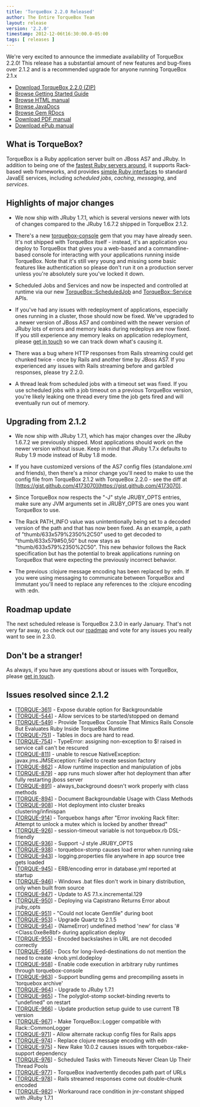 ```yaml
---
title: 'TorqueBox 2.2.0 Released'
author: The Entire TorqueBox Team
layout: release
version: '2.2.0'
timestamp: 2012-12-06t16:30:00.0-05:00
tags: [ releases ]
---
```



We're very excited to announce the immediate availability of TorqueBox
2.2.0! This release has a substantial amount of new features and
bug-fixes over 2.1.2 and is a recommended upgrade for anyone running
TorqueBox 2.1.x

* [Download TorqueBox 2.2.0 (ZIP)][download]
* [Browse Getting Started Guide][gettingstarted]
* [Browse HTML manual][htmldocs]
* [Browse JavaDocs][javadocs]
* [Browse Gem RDocs][rdocs]
* [Download PDF manual][pdfdocs]
* [Download ePub manual][epubdocs]

## What is TorqueBox?

TorqueBox is a Ruby application server built on JBoss AS7 and JRuby.
In addition to being one of the [fastest Ruby servers
around][BENchmarks], it supports Rack-based web frameworks, and
provides [simple Ruby interfaces][features] to standard JavaEE
services, including *scheduled jobs*, *caching*, *messaging*, and
*services*.

## Highlights of major changes

* We now ship with JRuby 1.7.1, which is several versions newer with
  lots of changes compared to the JRuby 1.6.7.2 shipped in TorqueBox
  2.1.2.

* There's a new [torquebox-console][tbconsole] gem that you may have
  already seen. It's not shipped with TorqueBox itself - instead, it's
  an application you deploy to TorqueBox that gives you a web-based
  and a commandline-based console for interacting with your
  applications running inside TorqueBox. Note that it's still very
  young and missing some basic features like authentication so please
  don't run it on a production server unless you're absolutely sure
  you've locked it down.

* Scheduled Jobs and Services and now be inspected and controlled at
  runtime via our new [TorqueBox::ScheduledJob][job_rdoc] and
  [TorqueBox::Service][service_rdoc] APIs.

* If you've had any issues with redeployment of applications,
  especially ones running in a cluster, those should now be
  fixed. We've upgraded to a newer version of JBoss AS7 and combined
  with the newer version of JRuby lots of errors and memory leaks
  during redeploys are now fixed. If you still experience any memory
  leaks on application redeployment, please [get in touch][community]
  so we can track down what's causing it.

* There was a bug where HTTP responses from Rails streaming could get
  chunked twice - once by Rails and another time by JBoss AS7. If you
  experienced any issues with Rails streaming before and garbled
  responses, please try 2.2.0.

* A thread leak from scheduled jobs with a timeout set was fixed. If
  you use scheduled jobs with a job timeout on a previous TorqueBox
  version, you're likely leaking one thread every time the job gets
  fired and will eventually run out of memory.

## Upgrading from 2.1.2

* We now ship with JRuby 1.7.1, which has major changes over the JRuby
  1.6.7.2 we previously shipped. Most applications should work on the
  newer version without issue. Keep in mind that JRuby 1.7.x defaults
  to Ruby 1.9 mode instead of Ruby 1.8 mode.

* If you have customized versions of the AS7 config files
  (standalone.xml and friends), then there's a minor change you'll
  need to make to use the config file from TorqueBox 2.1.2 with
  TorqueBox 2.2.0 - see the diff at
  [https://gist.github.com/4173070](https://gist.github.com/4173070).

* Since TorqueBox now respects the "-J" style JRUBY_OPTS entries, make
  sure any JVM arguments set in JRUBY_OPTS are ones you want TorqueBox
  to use.

* The Rack PATH_INFO value was unintentionally being set to a decoded
  version of the path and that has now been fixed. As an example, a
  path of "thumb/633x579%2350%2C50" used to get decoded to
  "thumb/633x579#50,50" but now stays as
  "thumb/633x579%2350%2C50". This new behavior follows the Rack
  specification but has the potential to break applications running on
  TorqueBox that were expecting the previously incorrect behavior.

* The previous :clojure message encoding has been replaced by :edn. If
  you were using messaging to communicate between TorqueBox and
  Immutant you'll need to replace any references to the :clojure
  encoding with :edn.

## Roadmap update

The next scheduled release is TorqueBox 2.3.0 in early January. That's
not very far away, so check out our [roadmap][] and vote for any
issues you really want to see in 2.3.0.


## Don't be a stranger!

As always, if you have any questions about or issues with TorqueBox, please [get in touch][community].

## Issues resolved since 2.1.2

<ul>
<li>[<a href='https://issues.jboss.org/browse/TORQUE-361'>TORQUE-361</a>] -         Expose durable option for Backgroundable
</li>
<li>[<a href='https://issues.jboss.org/browse/TORQUE-544'>TORQUE-544</a>] -         Allow services to be started/stopped on demand
</li>
<li>[<a href='https://issues.jboss.org/browse/TORQUE-549'>TORQUE-549</a>] -         Provide TorqueBox Console That Mimics Rails Console But Evaluates Ruby Inside TorqueBox Runtime
</li>
<li>[<a href='https://issues.jboss.org/browse/TORQUE-751'>TORQUE-751</a>] -         Tables in docs are hard to read.
</li>
<li>[<a href='https://issues.jboss.org/browse/TORQUE-754'>TORQUE-754</a>] -         TypeError: assigning non-exception to $! raised in service call can&#39;t be rescured
</li>
<li>[<a href='https://issues.jboss.org/browse/TORQUE-811'>TORQUE-811</a>] -         unable to rescue NativeException: javax.jms.JMSException: Failed to create session factory
</li>
<li>[<a href='https://issues.jboss.org/browse/TORQUE-862'>TORQUE-862</a>] -         Allow runtime inspection and manipulation of jobs
</li>
<li>[<a href='https://issues.jboss.org/browse/TORQUE-879'>TORQUE-879</a>] -         app runs much slower after hot deployment than after fully restarting jboss server
</li>
<li>[<a href='https://issues.jboss.org/browse/TORQUE-891'>TORQUE-891</a>] -         always_background doesn&#39;t work properly with class methods
</li>
<li>[<a href='https://issues.jboss.org/browse/TORQUE-894'>TORQUE-894</a>] -         Document Backgroundable Usage with Class Methods
</li>
<li>[<a href='https://issues.jboss.org/browse/TORQUE-908'>TORQUE-908</a>] -         Hot deployment into cluster breaks clustering/infinispan
</li>
<li>[<a href='https://issues.jboss.org/browse/TORQUE-914'>TORQUE-914</a>] -         Torquebox hangs after &quot;Error invoking Rack filter: Attempt to unlock a mutex which is locked by another thread&quot;
</li>
<li>[<a href='https://issues.jboss.org/browse/TORQUE-926'>TORQUE-926</a>] -         session-timeout variable is not torquebox.rb DSL-friendly
</li>
<li>[<a href='https://issues.jboss.org/browse/TORQUE-936'>TORQUE-936</a>] -         Support -J style JRUBY_OPTS
</li>
<li>[<a href='https://issues.jboss.org/browse/TORQUE-938'>TORQUE-938</a>] -         torquebox-stomp causes load error when running rake
</li>
<li>[<a href='https://issues.jboss.org/browse/TORQUE-943'>TORQUE-943</a>] -         logging.properties file anywhere in app source tree gets loaded
</li>
<li>[<a href='https://issues.jboss.org/browse/TORQUE-945'>TORQUE-945</a>] -         ERB/encoding error in database.yml reported at startup
</li>
<li>[<a href='https://issues.jboss.org/browse/TORQUE-946'>TORQUE-946</a>] -         Windows .bat files don&#39;t work in binary distribution, only when built from source
</li>
</li>
<li>[<a href='https://issues.jboss.org/browse/TORQUE-947'>TORQUE-947</a>] -         Update to AS 7.1.x.incremental.129
</li>
<li>[<a href='https://issues.jboss.org/browse/TORQUE-950'>TORQUE-950</a>] -         Deploying via Capistrano Returns Error about jruby_opts
</li>
<li>[<a href='https://issues.jboss.org/browse/TORQUE-951'>TORQUE-951</a>] -         &quot;Could not locate Gemfile&quot; during boot
</li>
<li>[<a href='https://issues.jboss.org/browse/TORQUE-953'>TORQUE-953</a>] -         Upgrade Quartz to 2.1.5
</li>
<li>[<a href='https://issues.jboss.org/browse/TORQUE-954'>TORQUE-954</a>] -         (NameError) undefined method &#39;new&#39; for class &#39;#&lt;Class:0xe8e8bf&gt; during application deploy
</li>
<li>[<a href='https://issues.jboss.org/browse/TORQUE-955'>TORQUE-955</a>] -         Encoded backslashes in URL are not decoded correctly
</li>
<li>[<a href='https://issues.jboss.org/browse/TORQUE-956'>TORQUE-956</a>] -         Docs for long-lived-destinations do not mention the need to create -knob.yml.dodeploy
</li>
<li>[<a href='https://issues.jboss.org/browse/TORQUE-958'>TORQUE-958</a>] -         Enable code execution in arbitrary ruby runtimes through torquebox-console
</li>
<li>[<a href='https://issues.jboss.org/browse/TORQUE-963'>TORQUE-963</a>] -         Support bundling gems and precompiling assets in &#39;torquebox archive&#39;
</li>
<li>[<a href='https://issues.jboss.org/browse/TORQUE-964'>TORQUE-964</a>] -         Upgrade to JRuby 1.7.1
</li>
<li>[<a href='https://issues.jboss.org/browse/TORQUE-965'>TORQUE-965</a>] -         The polyglot-stomp socket-binding reverts to &quot;undefined&quot; on restart
</li>
<li>[<a href='https://issues.jboss.org/browse/TORQUE-966'>TORQUE-966</a>] -         Update production setup guide to use current TB version
</li>
<li>[<a href='https://issues.jboss.org/browse/TORQUE-967'>TORQUE-967</a>] -         Make TorqueBox::Logger compatible with Rack::CommonLogger
</li>
<li>[<a href='https://issues.jboss.org/browse/TORQUE-971'>TORQUE-971</a>] -         Allow alternate rackup config files for Rails apps
</li>
<li>[<a href='https://issues.jboss.org/browse/TORQUE-974'>TORQUE-974</a>] -         Replace clojure message encoding with edn
</li>
<li>[<a href='https://issues.jboss.org/browse/TORQUE-975'>TORQUE-975</a>] -         New Rake 10.0.2 causes issues with torquebox-rake-support dependency
</li>
<li>[<a href='https://issues.jboss.org/browse/TORQUE-976'>TORQUE-976</a>] -         Scheduled Tasks with Timeouts Never Clean Up Their Thread Pools
</li>
<li>[<a href='https://issues.jboss.org/browse/TORQUE-977'>TORQUE-977</a>] -         TorqueBox inadvertently decodes path part of URLs
</li>
<li>[<a href='https://issues.jboss.org/browse/TORQUE-978'>TORQUE-978</a>] -         Rails streamed responses come out double-chunk encoded
</li>
<li>[<a href='https://issues.jboss.org/browse/TORQUE-982'>TORQUE-982</a>] -         Workaround race condition in jnr-constant shipped with JRuby 1.7.1
</li>
</ul>



[download]:         /release/org/torquebox/torquebox-dist/2.2.0/torquebox-dist-2.2.0-bin.zip
[htmldocs]:         /documentation/2.2.0/
[javadocs]:         /documentation/2.2.0/javadoc/
[rdocs]:            /documentation/2.2.0/yardoc/
[pdfdocs]:          /release/org/torquebox/torquebox-docs-en_US/2.2.0/torquebox-docs-en_US-2.2.0.pdf
[epubdocs]:         /release/org/torquebox/torquebox-docs-en_US/2.2.0/torquebox-docs-en_US-2.2.0.epub
[gettingstarted]:   /getting-started/2.2.0/
[BENchmarks]:       /news/2011/10/06/torquebox-2x-performance/
[features]:         /features
[tbconsole]:         https://github.com/torquebox/torquebox-console
[job_rdoc]:         /documentation/2.2.0/yardoc/TorqueBox/ScheduledJob.html
[service_rdoc]:     /documentation/2.2.0/yardoc/TorqueBox/Service.html
[roadmap]:          https://issues.jboss.org/browse/TORQUE?selectedTab=com.atlassian.jira.plugin.system.project%3Aroadmap-panel
[community]:        /community/
